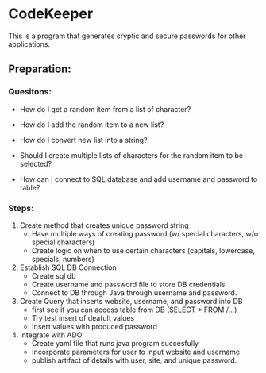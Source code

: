 # CodeKeeper
This is a program that generates cryptic and secure passwords for other applications.

## Preparation:

### Quesitons:

* How do I get a random item from a list of character?

* How do I add the random item to a new list?

* How do I convert new list into a string? 

* Should I create multiple lists of characters for the random item to be selected?

* How can I connect to SQL database and add username and password to table?

### Steps:

1. Create method that creates unique password string
   - Have multiple ways of creating password (w/ special characters, w/o special characters)
   - Create logic on when to use certain characters (capitals, lowercase, specials, numbers)
2. Establish SQL DB Connection
   - Create sql db
   - Create username and password file to store DB credentials
   - Connect to DB through Java through username and password.
3. Create Query that inserts website, username, and password into DB
   - first see if you can access table from DB (SELECT * FROM /...)
   - Try test insert of deafult values
   - Insert values with produced password
4. Integrate with ADO
   - Create yaml file that runs java program succesfully
   - Incorporate parameters for user to input website and username
   - publish artifact of details with user, site, and unique password.